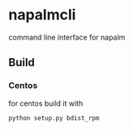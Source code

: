 # napalmcli
command line interface for napalm

## Build
### Centos
for centos build it with 
```
python setup.py bdist_rpm
```
